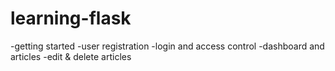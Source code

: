 # learning-flask
 -getting started
 -user registration
 -login and access control
 -dashboard and articles
 -edit & delete articles

  
